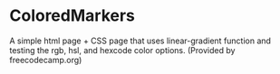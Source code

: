 # ColoredMarkers
A simple html page + CSS page that uses linear-gradient function and testing the rgb, hsl, and hexcode color options. (Provided by freecodecamp.org)
